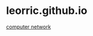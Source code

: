 # leorric.github.io
[computer network](https://github.com/leorric/leorric.github.io/blob/main/computerNetwork)

